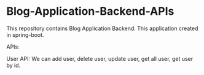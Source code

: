# Blog-Application-Backend-APIs
This repository contains Blog  Application Backend. This application created in spring-boot.

APIs:

User API: We can add user, delete user, update user, get all user, get user by id.
